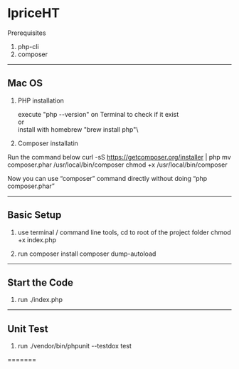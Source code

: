# IpriceHT

Prerequisites
1. php-cli
2. composer


-------
Mac OS
-------
1. PHP installation

    execute "php --version" on Terminal to check if it exist\
                            or\
    install with homebrew "brew install php"\

2. Composer installatin

Run the command below
    curl -sS https://getcomposer.org/installer | php
    mv composer.phar /usr/local/bin/composer
    chmod +x /usr/local/bin/composer

Now you can use “composer” command directly without doing “php composer.phar”

-----------
Basic Setup
-----------
1. use terminal / command line tools, cd to root of the project folder
    chmod +x index.php

2. run
    composer install
    composer dump-autoload


--------------  
Start the Code
--------------
1. run 
    ./index.php

--------------
Unit Test
--------------
1. run 
    ./vendor/bin/phpunit --testdox test

=======